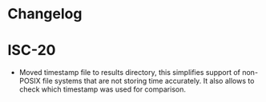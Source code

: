 # Changelog

# ISC-20
  * Moved timestamp file to results directory, this simplifies support of non-POSIX file systems that are not storing time accurately. It also allows to check which timestamp was used for comparison.
